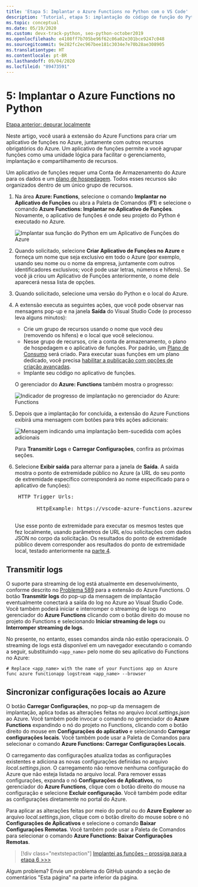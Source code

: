 ```yaml
---
title: 'Etapa 5: Implantar o Azure Functions no Python com o VS Code'
description: 'Tutorial, etapa 5: implantação do código de função do Python no Azure e aprendizado sobre como transmitir logs e sincronizar configurações entre um projeto local e o Azure.'
ms.topic: conceptual
ms.date: 05/19/2020
ms.custom: devx-track-python, seo-python-october2019
ms.openlocfilehash: e4108ff7b705be96f62c06a02e301bce9247c048
ms.sourcegitcommit: 9e282fc2ec967bee181c3034e7e70b28ae308905
ms.translationtype: HT
ms.contentlocale: pt-BR
ms.lasthandoff: 09/04/2020
ms.locfileid: "89473591"
---
```

# <a name="5-deploy-azure-functions-in-python"></a>5: Implantar o Azure Functions no Python

[Etapa anterior: depurar localmente](tutorial-vs-code-serverless-python-04.md)

Neste artigo, você usará a extensão do Azure Functions para criar um aplicativo de funções no Azure, juntamente com outros recursos obrigatórios do Azure. Um aplicativo de funções permite a você agrupar funções como uma unidade lógica para facilitar o gerenciamento, implantação e compartilhamento de recursos.

Um aplicativo de funções requer uma Conta de Armazenamento do Azure para os dados e um [plano de hospedagem](/azure/azure-functions/functions-scale#hosting-plan-support). Todos esses recursos são organizados dentro de um único grupo de recursos.

1. Na área **Azure: Functions**, selecione o comando **Implantar no Aplicativo de Funções** ou abra a Paleta de Comandos (**F1**) e selecione o comando **Azure Functions: Implantar no Aplicativo de Funções**. Novamente, o aplicativo de funções é onde seu projeto do Python é executado no Azure.

    ![Implantar sua função do Python em um Aplicativo de Funções do Azure](media/tutorial-vs-code-serverless-python/deploy-a-python-fuction-to-azure-function-app.png)

1. Quando solicitado, selecione **Criar Aplicativo de Funções no Azure** e forneça um nome que seja exclusivo em todo o Azure (por exemplo, usando seu nome ou o nome da empresa, juntamente com outros identificadores exclusivos; você pode usar letras, números e hifens). Se você já criou um Aplicativo de Funções anteriormente, o nome dele aparecerá nessa lista de opções.

1. Quando solicitado, selecione uma versão do Python e o local do Azure.

1. A extensão executa as seguintes ações, que você pode observar nas mensagens pop-up e na janela **Saída** do Visual Studio Code (o processo leva alguns minutos):

    - Crie um grupo de recursos usando o nome que você deu (removendo os hifens) e o local que você selecionou.
    - Nesse grupo de recursos, crie a conta de armazenamento, o plano de hospedagem e o aplicativo de funções. Por padrão, um [Plano de Consumo](/azure/azure-functions/functions-scale#consumption-plan) será criado. Para executar suas funções em um plano dedicado, você precisa [habilitar a publicação com opções de criação avançadas](/azure/azure-functions/functions-develop-vs-code).
    - Implante seu código no aplicativo de funções.

    O gerenciador do **Azure: Functions** também mostra o progresso:

    ![Indicador de progresso de implantação no gerenciador do Azure: Functions](media/tutorial-vs-code-serverless-python/deployment-progress-indicator-in-azure-function-explorer.png)

1. Depois que a implantação for concluída, a extensão do Azure Functions exibirá uma mensagem com botões para três ações adicionais:

    ![Mensagem indicando uma implantação bem-sucedida com ações adicionais](media/tutorial-vs-code-serverless-python/azure-functions-deployment-success-with-additional-actions.png)

    Para **Transmitir Logs** e **Carregar Configurações**, confira as próximas seções.

1. Selecione **Exibir saída** para alternar para a janela de **Saída**. A saída mostra o ponto de extremidade público no Azure (a URL do seu ponto de extremidade específico corresponderá ao nome especificado para o aplicativo de funções):

    <pre>
    HTTP Trigger Urls:

          HttpExample: https://vscode-azure-functions.azurewebsites.net/api/HttpExample
    </pre>

    Use esse ponto de extremidade para executar os mesmos testes que fez localmente, usando parâmetros de URL e/ou solicitações com dados JSON no corpo da solicitação. Os resultados do ponto de extremidade público devem corresponder aos resultados do ponto de extremidade local, testado anteriormente na [parte 4](tutorial-vs-code-serverless-python-04.md).

## <a name="stream-logs"></a>Transmitir logs

O suporte para streaming de log está atualmente em desenvolvimento, conforme descrito no [Problema 589](https://github.com/microsoft/vscode-azurefunctions/issues/589) para a extensão do Azure Functions. O botão **Transmitir logs** do pop-up da mensagem de implantação eventualmente conectará a saída do log no Azure ao Visual Studio Code. Você também poderá iniciar e interromper o streaming de logs no gerenciador do **Azure Functions** clicando com o botão direito do mouse no projeto do Functions e selecionando **Iniciar streaming de logs** ou **Interromper streaming de logs**.

No presente, no entanto, esses comandos ainda não estão operacionais. O streaming de logs está disponível em um navegador executando o comando a seguir, substituindo `<app_name>` pelo nome do seu aplicativo do Functions no Azure:

```
# Replace <app_name> with the name of your Functions app on Azure
func azure functionapp logstream <app_name> --browser
```

## <a name="sync-local-settings-to-azure"></a>Sincronizar configurações locais ao Azure

O botão **Carregar Configurações**, no pop-up da mensagem de implantação, aplica todas as alterações feitas no arquivo *local.settings.json* ao Azure. Você também pode invocar o comando no gerenciador do **Azure Functions** expandindo o nó do projeto no Functions, clicando com o botão direito do mouse em **Configurações do aplicativo** e selecionando **Carregar configurações locais**. Você também pode usar a Paleta de Comandos para selecionar o comando **Azure Functions: Carregar Configurações Locais**.

O carregamento das configurações atualiza todas as configurações existentes e adiciona as novas configurações definidas no arquivo *local.settings.json*. O carregamento não remove nenhuma configuração do Azure que não esteja listada no arquivo local. Para remover essas configurações, expanda o nó **Configurações de Aplicativos**, no gerenciador do **Azure Functions**, clique com o botão direito do mouse na configuração e selecione **Excluir configuração**. Você também pode editar as configurações diretamente no portal do Azure.

Para aplicar as alterações feitas por meio do portal ou do **Azure Explorer** ao arquivo *local.settings.json*, clique com o botão direito do mouse sobre o nó **Configurações de Aplicativos** e selecione o comando **Baixar Configurações Remotas**. Você também pode usar a Paleta de Comandos para selecionar o comando **Azure Functions: Baixar Configurações Remotas**.

> [!div class="nextstepaction"]
> [Implantei as funções – prossiga para a etapa 6 >>>](tutorial-vs-code-serverless-python-06.md)

Algum problema? Envie um problema do GitHub usando a seção de comentários "Esta página" na parte inferior da página.
